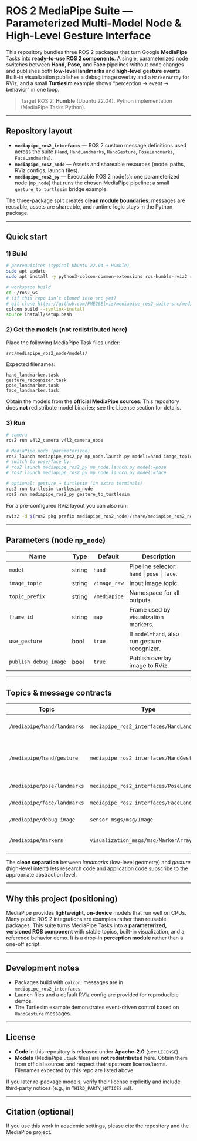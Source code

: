 # ROS 2 MediaPipe Suite — Parameterized Multi-Model Node & High-Level Gesture Interface

This repository bundles three ROS 2 packages that turn Google **MediaPipe** Tasks into **ready-to-use ROS 2 components**. A single, parameterized node switches between **Hand**, **Pose**, and **Face** pipelines without code changes and publishes both **low-level landmarks** and **high-level gesture events**. Built-in visualization publishes a debug image overlay and a `MarkerArray` for RViz, and a small **Turtlesim** example shows “perception → event → behavior” in one loop.

> Target ROS 2: **Humble** (Ubuntu 22.04). Python implementation (MediaPipe Tasks Python).

---

## Repository layout

- **`mediapipe_ros2_interfaces`** — ROS 2 custom message definitions used across the suite (`Hand`, `HandLandmarks`, `HandGesture`, `PoseLandmarks`, `FaceLandmarks`).  
- **`mediapipe_ros2_node`** — Assets and shareable resources (model paths, RViz configs, launch files).  
- **`mediapipe_ros2_py`** — Executable ROS 2 node(s): one parameterized node (`mp_node`) that runs the chosen MediaPipe pipeline; a small `gesture_to_turtlesim` bridge example.

The three-package split creates **clean module boundaries**: messages are reusable, assets are shareable, and runtime logic stays in the Python package.

---

## Quick start

### 1) Build
```bash
# prerequisites (typical Ubuntu 22.04 + Humble)
sudo apt update
sudo apt install -y python3-colcon-common-extensions ros-humble-rviz2 ros-humble-v4l2-camera

# workspace build
cd ~/ros2_ws
# (if this repo isn’t cloned into src yet)
# git clone https://github.com/PME26Elvis/mediapipe_ros2_suite src/mediapipe_ros2_suite
colcon build --symlink-install
source install/setup.bash
```

### 2) Get the models (not redistributed here)
Place the following MediaPipe Task files under:
```
src/mediapipe_ros2_node/models/
```
Expected filenames:
```
hand_landmarker.task
gesture_recognizer.task
pose_landmarker.task
face_landmarker.task
```
Obtain the models from the **official MediaPipe sources**. This repository does **not** redistribute model binaries; see the License section for details.

### 3) Run
```bash
# camera
ros2 run v4l2_camera v4l2_camera_node

# MediaPipe node (parameterized)
ros2 launch mediapipe_ros2_py mp_node.launch.py model:=hand image_topic:=/image_raw start_rviz:=true
# switch to pose/face by:
# ros2 launch mediapipe_ros2_py mp_node.launch.py model:=pose
# ros2 launch mediapipe_ros2_py mp_node.launch.py model:=face

# optional: gesture → turtlesim (in extra terminals)
ros2 run turtlesim turtlesim_node
ros2 run mediapipe_ros2_py gesture_to_turtlesim
```

For a pre-configured RViz layout you can also run:
```bash
rviz2 -d $(ros2 pkg prefix mediapipe_ros2_node)/share/mediapipe_ros2_node/rviz/mediapipe_default.rviz
```

---

## Parameters (node `mp_node`)

| Name | Type | Default | Description |
|---|---|---|---|
| `model` | string | `hand` | Pipeline selector: `hand` \| `pose` \| `face`. |
| `image_topic` | string | `/image_raw` | Input image topic. |
| `topic_prefix` | string | `/mediapipe` | Namespace for all outputs. |
| `frame_id` | string | `map` | Frame used by visualization markers. |
| `use_gesture` | bool | `true` | If `model=hand`, also run gesture recognizer. |
| `publish_debug_image` | bool | `true` | Publish overlay image to RViz. |

---

## Topics & message contracts

| Topic | Type | Notes |
|---|---|---|
| `/mediapipe/hand/landmarks` | `mediapipe_ros2_interfaces/HandLandmarks` | 21 hand keypoints per detected hand. |
| `/mediapipe/hand/gesture`   | `mediapipe_ros2_interfaces/HandGesture`   | High-level events (e.g., `Thumb_Up`, `Open_Palm`, `Victory`) with scores. |
| `/mediapipe/pose/landmarks` | `mediapipe_ros2_interfaces/PoseLandmarks` | Whole-body keypoints. |
| `/mediapipe/face/landmarks` | `mediapipe_ros2_interfaces/FaceLandmarks` | Face mesh/landmarks. |
| `/mediapipe/debug_image`    | `sensor_msgs/msg/Image`                    | Overlayed image (skeleton, bbox). |
| `/mediapipe/markers`        | `visualization_msgs/msg/MarkerArray`       | 3D points/lines/labels for RViz. |

The **clean separation** between *landmarks* (low-level geometry) and *gesture* (high-level intent) lets research code and application code subscribe to the appropriate abstraction level.

---

## Why this project (positioning)

MediaPipe provides **lightweight, on-device** models that run well on CPUs. Many public ROS 2 integrations are examples rather than reusable packages. This suite turns MediaPipe Tasks into a **parameterized, versioned ROS component** with stable topics, built-in visualization, and a reference behavior demo. It is a drop-in **perception module** rather than a one-off script.

---

## Development notes

- Packages build with `colcon`; messages are in `mediapipe_ros2_interfaces`.  
- Launch files and a default RViz config are provided for reproducible demos.  
- The Turtlesim example demonstrates event-driven control based on `HandGesture` messages.

---

## License

- **Code** in this repository is released under **Apache-2.0** (see `LICENSE`).  
- **Models** (MediaPipe `.task` files) are **not redistributed** here. Obtain them from official sources and respect their upstream license/terms. Filenames expected by this repo are listed above.

If you later re-package models, verify their license explicitly and include third‑party notices (e.g., in `THIRD_PARTY_NOTICES.md`).

---

## Citation (optional)
If you use this work in academic settings, please cite the repository and the MediaPipe project.
